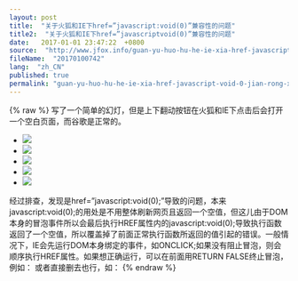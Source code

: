 ```yaml
---
layout: post
title:  "关于火狐和IE下href=”javascript:void(0)”兼容性的问题"
title2:  "关于火狐和IE下href=”javascriptvoid(0)”兼容性的问题"
date:   2017-01-01 23:47:22  +0800
source:  "http://www.jfox.info/guan-yu-huo-hu-he-ie-xia-href-javascript-void-0-jian-rong-xing-de-wen-ti.html"
fileName:  "20170100742"
lang:  "zh_CN"
published: true
permalink: "guan-yu-huo-hu-he-ie-xia-href-javascript-void-0-jian-rong-xing-de-wen-ti.html"
---
```

{% raw %}
写了一个简单的幻灯，但是上下翻动按钮在火狐和IE下点击后会打开一个空白页面，而谷歌是正常的。

<script type=”text/javascript” src=”/images/js/jquery-1.4.js”></script>
<script src=”/images/js/jquery.superslide.2.1.1.js” type=”text/javascript”></script>
<style type=”text/css”>
/* css 重置 */
.tup div,ul,li { padding: 0; margin: 0; }
ul { list-style: none ; }
img { border: none; }
a { blr: expression(this.onFocus=this.blur()); outline: none; }
/*本例css*/
.chinaz { left: 50%; top: 0px; width: 1660px; height: 370px; overflow: hidden; margin-left: -830px; position: absolute; }
/*数字按钮样式*/
.chinaz .num { overflow:hidden; height: 25px; position: absolute; bottom:12px; left: 15px; zoom:1; z-index:3 }
.chinaz .num li { width: 25px; height: 25px; line-height: 25px; text-align: center; font-weight: 400; font-family: “微软雅黑”, Arial; color: #FFFFFF; background: #444444; margin-right: 10px; border-radius:50%; cursor:pointer; float: left; }
.chinaz .num li.on { background: #FF7700; } /*当前项*/
/*上一个  下一个*/
.chinaz .prev,
.chinaz .next { display: none; width: 40px; height: 100px; background: url(/images/btn.png) no-repeat; position: absolute; top: 115px;}
.chinaz .prev { left: 320px; }
.chinaz .next { right: 320px; background-position: right; }
.imgsf{ width:100%; height:370px; }
</style>
<div style=”width: 100%; height: 370px; overflow: hidden; position: relative; margin-top:46px;”>
<div class=”chinaz”>
<ul class=”51buypic”>
<li> <a href=”http://cq.icqwz.com/LR/Chatpre.aspx?id=KGJ83106358″ target=”_blank”><img src=”/images/h1.jpg” class=”imgsf”/></a></li>
<li> <a href=”http://cq.icqwz.com/LR/Chatpre.aspx?id=KGJ83106358″ target=”_blank”><img src=”/images/h2.jpg”  class=”imgsf”/></a></li>
<li> <a href=”http://www.cqwzwh.com/a/jiankangrenzhuanti/2013/0710/4w.html” target=”_blank”><img src=”/images/h3.jpg”  class=”imgsf”/></a></li>
<li> <a href=”http://www.cqwzwh.com/a/jiankangrenzhuanti/2012/0401/rl.html” target=”_blank”><img src=”/images/h4.jpg”  class=”imgsf”/></a></li>
<li> <a href=”http://cq.icqwz.com/LR/Chatpre.aspx?id=KGJ83106358″ target=”_blank”><img src=”/images/h5.jpg”  class=”imgsf”/></a></li> 
</ul>
<a target=”_blank” class=”prev” href=”javascript:void(0);”></a>
<a target=”_blank” class=”next” href=”javascript:void(0);”></a>
</div>
</div>
<script>
/*鼠标移过，左右按钮显示*/
$(“.chinaz”).hover(function(){
$(this).find(“.prev,.next”).fadeTo(“show”,0.1);
},function(){
$(this).find(“.prev,.next”).hide();
})
/*鼠标移过某个按钮 高亮显示*/
$(“.prev,.next”).hover(function(){
$(this).fadeTo(“show”,0.7);
},function(){
$(this).fadeTo(“show”,0.1);
})
$(“.chinaz”).slide({ titCell:”.num ul” , mainCell:”.51buypic” , effect:”fold”, autoPlay:true, delayTime:700 , autoPage:true });
</script>
经过排查，发现是href=”javascript:void(0);”导致的问题，本来javascript:void(0);的用处是不用整体刷新网页且返回一个空值，但这儿由于DOM本身的冒泡事件所以会最后执行HREF属性内的javascript:void(0);导致执行函数返回了一个空值，所以覆盖掉了前面正常执行函数所返回的值引起的错误。一般情况下，IE会先运行DOM本身绑定的事件，如ONCLICK;如果没有阻止冒泡，则会顺序执行HREF属性。如果想正确运行，可以在前面用RETURN FALSE终止冒泡，例如：
<a target=”_blank” class=”prev” onclick=”return false;” href=”javascript:void(0);”></a>
或者直接删去也行，如：
<a target=”_blank” class=”prev” ></a>
{% endraw %}
